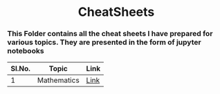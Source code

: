 <div align="center">

# CheatSheets

</div>

### This Folder contains all the cheat sheets I have prepared for various topics. They are presented in the form of jupyter notebooks

| Sl.No.   | Topic | Link |
| --- |  ---  | ---  |
| 1  | Mathematics | [Link](./math) |
